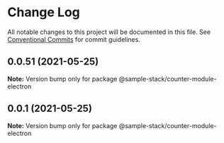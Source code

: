 # Change Log

All notable changes to this project will be documented in this file.
See [Conventional Commits](https://conventionalcommits.org) for commit guidelines.

## 0.0.51 (2021-05-25)

**Note:** Version bump only for package @sample-stack/counter-module-electron





## 0.0.1 (2021-05-25)

**Note:** Version bump only for package @sample-stack/counter-module-electron
